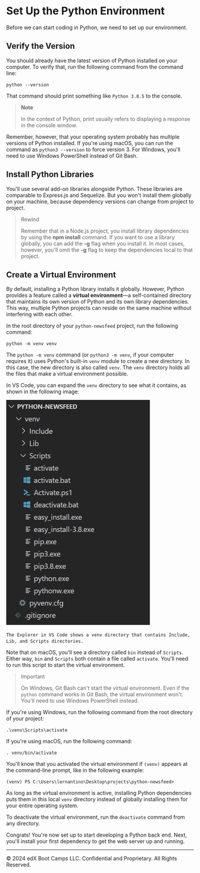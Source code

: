 # Set Up the Python Environment

Before we can start coding in Python, we need to set up our environment.

## Verify the Version

You should already have the latest version of Python installed on your computer. To verify that, run the following command from the command line:

```console
python --version
```

That command should print something like `Python 3.8.5` to the console.

> **Note**
> 
> In the context of Python, print usually refers to displaying a response in the console window.

Remember, however, that your operating system probably has multiple versions of Python installed. If you're using macOS, you can run the command as `python3 --version` to force version 3. For Windows, you'll need to use Windows PowerShell instead of Git Bash.

## Install Python Libraries

You'll use several add-on libraries alongside Python. These libraries are comparable to Express.js and Sequelize. But you won't install them globally on your machine, because dependency versions can change from project to project.

> Rewind
> 
> Remember that in a Node.js project, you install library dependencies by using the **npm install** command. If you want to use a library globally, you can add the **-g** flag when you install it. In most cases, however, you'll omit the **-g** flag to keep the dependencies local to that project.

## Create a Virtual Environment

By default, installing a Python library installs it globally. However, Python provides a feature called a **virtual environment**—a self-contained directory that maintains its own version of Python and its own library dependencies. This way, multiple Python projects can reside on the same machine without interfering with each other.

In the root directory of your `python-newsfeed` project, run the following command:

```console
python -m venv venv
```

The `python -m venv` command (or `python3 -m venv`, if your computer requires it) uses Python's built-in `venv` module to create a new directory. In this case, the new directory is also called `venv`. The `venv` directory holds all the files that make a virtual environment possible.

In VS Code, you can expand the `venv` directory to see what it contains, as shown in the following image:

![](../Images/400-venv-folder.png)

`The Explorer in VS Code shows a venv directory that contains Include, Lib, and Scripts directories.`

Note that on macOS, you'll see a directory called `bin` instead of `Scripts`. Either way, `bin` and `Scripts` both contain a file called `activate`. You'll need to run this script to start the virtual environment.

> Important
>
>On Windows, Git Bash can't start the virtual environment. Even if the `python` command works in Git Bash, the virtual environment won't. You'll need to use Windows PowerShell instead.

If you're using Windows, run the following command from the root directory of your project:

```console
.\venv\Scripts\activate
```

If you're using macOS, run the following command:

```console
. venv/bin/activate
```

You'll know that you activated the virtual environment if `(venv)` appears at the command-line prompt, like in the following example:

```console
(venv) PS C:\Users\lernantino\Desktop\projects\python-newsfeed>
```

As long as the virtual environment is active, installing Python dependencies puts them in this local `venv` directory instead of globally installing them for your entire operating system.

To deactivate the virtual environment, run the `deactivate` command from any directory.

Congrats! You're now set up to start developing a Python back end. Next, you'll install your first dependency to get the web server up and running.

---
© 2024 edX Boot Camps LLC. Confidential and Proprietary. All Rights Reserved.

